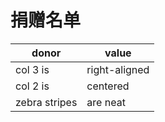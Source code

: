 # 捐赠名单

| donor        | value          |
| -- | --|
| col 3 is      | right-aligned |
| col 2 is      | centered      |
| zebra stripes | are neat      |